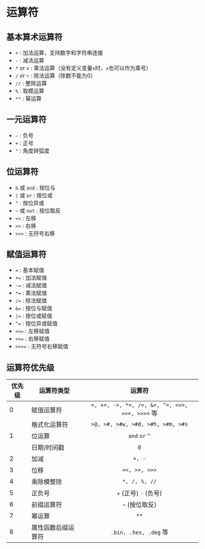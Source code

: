 # 运算符

## 基本算术运算符
- `+` : 加法运算，支持数字和字符串连接
- `-` : 减法运算
- `*` or `x` : 乘法运算（没有定义变量`x`时，`x`也可以作为乘号）
- `/` or `÷` : 除法运算（除数不能为0）
- `//` : 整除运算
- `%` : 取模运算
- `**` : 幂运算

## 一元运算符
- `-` :  负号
- `+` :  正号
- `°` :  角度转弧度

## 位运算符
- `&` 或 `and` : 按位与
- `|` 或 `or` : 按位或
- `^` : 按位异或
- `~` 或 `not` : 按位取反
- `<<` : 左移
- `>>` : 右移
- `>>>` : 无符号右移

## 赋值运算符
- `=` : 基本赋值
- `+=` : 加法赋值
- `-=` : 减法赋值
- `*=` : 乘法赋值
- `/=` : 除法赋值
- `&=` : 按位与赋值
- `|=` : 按位或赋值
- `^=` : 按位异或赋值
- `<<=` : 左移赋值
- `>>=` : 右移赋值
- `>>>=` : 无符号右移赋值



## 运算符优先级
| 优先级 | 运算符类型     |                      运算符                      |
| --- | --------- | :-------------------------------------------: |
| 0   | 赋值运算符     | `=, +=, -=, *=, /=, &=, ^=, <<=, >>=, >>>=` 等 |
|     | 格式化运算符    |       `>@, >#, >#w, >#d, >#h, >#m, >#s`       |
| 1   | 位运算       |              `and`   `or`   `^`               |
|     | 日期/时间戳    |                      `@`                      |
| 2   | 加减        |                    `+, -`                     |
| 3   | 位移        |                 `<<, >>, >>>`                 |
| 4   | 乘除模整除     |                 `*, /, %, //`                 |
| 5   | 正负号       |           `+` (正号)        `-` (负号)            |
| 6   | 前缀运算符     |                  `~` (按位取反)                   |
| 7   | 幂运算       |                     `**`                      |
| 8   | 属性函数后缀运算符 |             `.bin, .hex, .deg` 等              |

